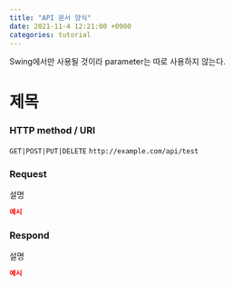 ```yaml
---
title: "API 문서 양식"
date: 2021-11-4 12:21:00 +0900
categories: tutorial
---
```

Swing에서만 사용될 것이라 parameter는 따로 사용하지 않는다.
# 제목

### HTTP method / URI
`GET|POST|PUT|DELETE` `http://example.com/api/test`

### Request
설명
```json
예시
```

### Respond
설명
```json
예시
```
